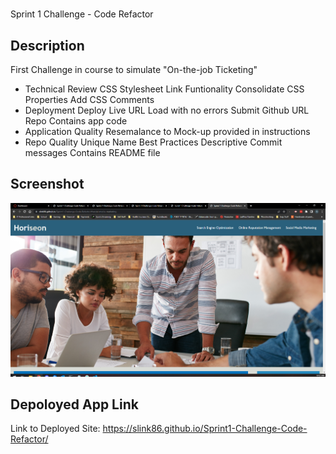 # <Your-Project-Title>
Sprint 1 Challenge - Code Refactor

## Description

First Challenge in course to simulate "On-the-job Ticketing"

- Technical
    Review CSS Stylesheet
        Link Funtionality
        Consolidate CSS Properties
        Add CSS Comments
- Deployment
    Deploy Live URL
    Load with no errors
    Submit Github URL
    Repo Contains app code
- Application Quality
    Resemalance to Mock-up provided in instructions
- Repo Quality
    Unique Name
    Best Practices
    Descriptive Commit messages
    Contains README file

## Screenshot

![screenshot of deployed page](Assets/images/Screenshot.PNG)


## Depoloyed App Link

Link to Deployed Site: https://slink86.github.io/Sprint1-Challenge-Code-Refactor/
